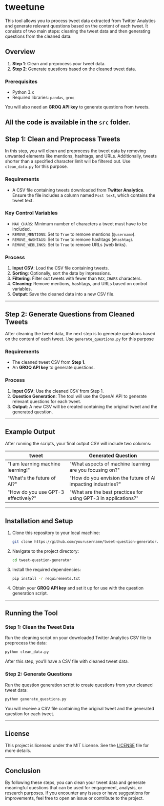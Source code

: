 # tweetune

This tool allows you to process tweet data extracted from Twitter Analytics and generate relevant questions based on the content of each tweet. It consists of two main steps: cleaning the tweet data and then generating questions from the cleaned data.

## Overview

1. **Step 1**: Clean and preprocess your tweet data.
2. **Step 2**: Generate questions based on the cleaned tweet data.

### Prerequisites

- Python 3.x
- Required libraries: `pandas`, `groq`

You will also need an **GROQ API key** to generate questions from tweets.

All the code is available in the `src` folder.
---

## Step 1: Clean and Preprocess Tweets

In this step, you will clean and preprocess the tweet data by removing unwanted elements like mentions, hashtags, and URLs. Additionally, tweets shorter than a specified character limit will be filtered out. Use `clean_data.py` for this purpose.

### Requirements

- A CSV file containing tweets downloaded from **Twitter Analytics**. Ensure the file includes a column named `Post text`, which contains the tweet text.
  
### Key Control Variables

- `MAX_CHARS`: Minimum number of characters a tweet must have to be included.
- `REMOVE_MENTIONS`: Set to `True` to remove mentions (`@username`).
- `REMOVE_HASHTAGS`: Set to `True` to remove hashtags (`#hashtag`).
- `REMOVE_WEBLINKS`: Set to `True` to remove URLs (web links).

### Process

1. **Input CSV**: Load the CSV file containing tweets.
2. **Sorting**: Optionally, sort the data by impressions.
3. **Filtering**: Filter out tweets with fewer than `MAX_CHARS` characters.
4. **Cleaning**: Remove mentions, hashtags, and URLs based on control variables.
5. **Output**: Save the cleaned data into a new CSV file.

---

## Step 2: Generate Questions from Cleaned Tweets

After cleaning the tweet data, the next step is to generate questions based on the content of each tweet. Use `generate_questions.py` for this purpose

### Requirements

- The cleaned tweet CSV from **Step 1**.
- An **GROQ API key** to generate questions.

### Process

1. **Input CSV**: Use the cleaned CSV from Step 1.
2. **Question Generation**: The tool will use the OpenAI API to generate relevant questions for each tweet.
3. **Output**: A new CSV will be created containing the original tweet and the generated question.

---

## Example Output

After running the scripts, your final output CSV will include two columns:

| tweet                                      | Generated Question                                       |
|--------------------------------------------|----------------------------------------------------------|
| "I am learning machine learning!"          | "What aspects of machine learning are you focusing on?"   |
| "What's the future of AI?"                 | "How do you envision the future of AI impacting industries?" |
| "How do you use GPT-3 effectively?"        | "What are the best practices for using GPT-3 in applications?" |

---

## Installation and Setup

1. Clone this repository to your local machine:
   ```bash
   git clone https://github.com/yourusername/tweet-question-generator.git
   ```

2. Navigate to the project directory:
   ```bash
   cd tweet-question-generator
   ```

3. Install the required dependencies:
   ```bash
   pip install -r requirements.txt
   ```

4. Obtain your **GROQ API key** and set it up for use with the question generation script.

---

## Running the Tool

### Step 1: Clean the Tweet Data

Run the cleaning script on your downloaded Twitter Analytics CSV file to preprocess the data:

```bash
python clean_data.py
```

After this step, you’ll have a CSV file with cleaned tweet data.

### Step 2: Generate Questions

Run the question generation script to create questions from your cleaned tweet data:

```bash
python generate_questions.py
```

You will receive a CSV file containing the original tweet and the generated question for each tweet.

---

## License

This project is licensed under the MIT License. See the [LICENSE](LICENSE) file for more details.

---

## Conclusion

By following these steps, you can clean your tweet data and generate meaningful questions that can be used for engagement, analysis, or research purposes. If you encounter any issues or have suggestions for improvements, feel free to open an issue or contribute to the project.
